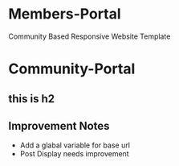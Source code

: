 # Members-Portal
Community Based Responsive Website Template
# Community-Portal
## this is h2


## Improvement Notes

- Add a glabal variable for base url 
- Post Display needs improvement
